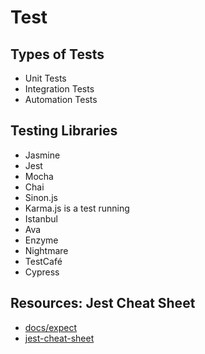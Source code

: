 # Test

## Types of Tests

- Unit Tests
- Integration Tests
- Automation Tests

## Testing Libraries

- Jasmine
- Jest
- Mocha
- Chai
- Sinon.js
- Karma.js is a test running
- Istanbul
- Ava
- Enzyme
- Nightmare
- TestCafé
- Cypress

## Resources: Jest Cheat Sheet

- [docs/expect](https://jestjs.io/docs/expect)
- [jest-cheat-sheet](https://github.com/sapegin/jest-cheat-sheet)

